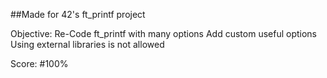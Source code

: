 ##Made for 42's ft_printf project

Objective:
Re-Code ft_printf with many options
Add custom useful options
Using external libraries is not allowed

Score:
#100%
